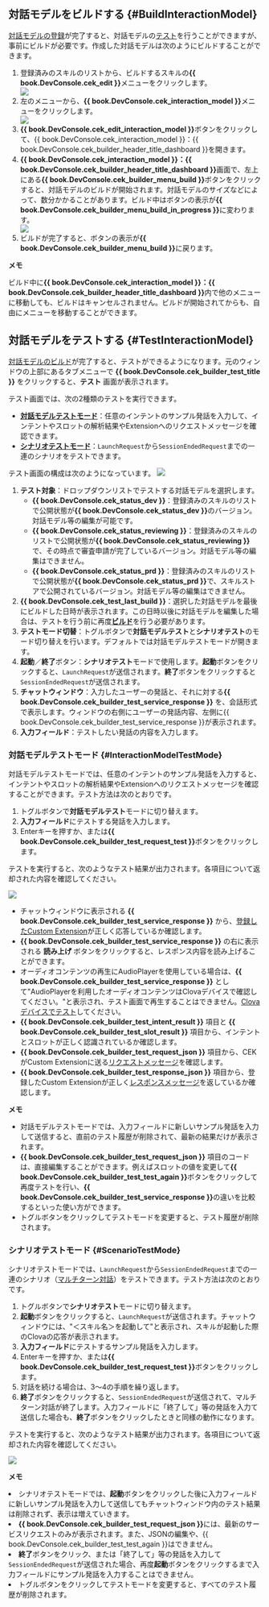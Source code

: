 ## 対話モデルをビルドする {#BuildInteractionModel}

[対話モデルの登録](/DevConsole/Guides/CEK/Register_Extension.md#RegisterInteractionModel)が完了すると、対話モデルの[テスト](#TestInteractionModel)を行うことができますが、事前にビルドが必要です。作成した対話モデルは次のようにビルドすることができます。

<ol>
  <li>登録済みのスキルのリストから、ビルドするスキルの<strong>{{ book.DevConsole.cek_edit }}</strong>メニューをクリックします。</li>
  <img src="/DevConsole/Assets/Images/DevConsole-Analytics_Console_Home.png" />
  <li>左のメニューから、<strong>{{ book.DevConsole.cek_interaction_model }}</strong>メニューをクリックします。</li>
  <img src="/DevConsole/Assets/Images/DevConsole-Interaction_Model_Menu.png" />
  <li><strong>{{ book.DevConsole.cek_edit_interaction_model }}</strong>ボタンをクリックして、{{ book.DevConsole.cek_interaction_model }}：{{ book.DevConsole.cek_builder_header_title_dashboard }}を開きます。</li>
  <li><strong>{{ book.DevConsole.cek_interaction_model }}：{{ book.DevConsole.cek_builder_header_title_dashboard }}</strong>画面で、左上にある<strong>{{ book.DevConsole.cek_builder_menu_build }}</strong>ボタンをクリックすると、対話モデルのビルドが開始されます。対話モデルのサイズなどによって、数分かかることがあります。ビルド中はボタンの表示が<strong>{{ book.DevConsole.cek_builder_menu_build_in_progress }}</strong>に変わります。</li>
  <img src="/DevConsole/Assets/Images/DevConsole-Build_Interaction_Model.png" />
  <li>ビルドが完了すると、ボタンの表示が<strong>{{ book.DevConsole.cek_builder_menu_build }}</strong>に戻ります。</li>
</ol>

<div class="note">
  <p><strong>メモ</strong></p>
  <p>ビルド中に<strong>{{ book.DevConsole.cek_interaction_model }}：{{ book.DevConsole.cek_builder_header_title_dashboard }}</strong>内で他のメニューに移動しても、ビルドはキャンセルされません。ビルドが開始されてからも、自由にメニューを移動することができます。</p>
</div>

## 対話モデルをテストする {#TestInteractionModel}

[対話モデルのビルド](#BuildInteractionModel)が完了すると、テストができるようになります。元のウィンドウの上部にあるタブメニューで **{{ book.DevConsole.cek_builder_test_title }}** をクリックすると、**テスト** 画面が表示されます。

テスト画面では、次の2種類のテストを実行できます。

* **[対話モデルテストモード](#InteractionModelTestMode)**：任意のインテントのサンプル発話を入力して、インテントやスロットの解析結果やExtensionへのリクエストメッセージを確認できます。
* **[シナリオテストモード](#ScenarioTestMode)**：`LaunchRequest`から`SessionEndedRequest`までの一連のシナリオをテストできます。

テスト画面の構成は次のようになっています。
![](/DevConsole/Assets/Images/DevConsole-Test_Main.png)

<ol>
  <li><strong>テスト対象</strong>：ドロップダウンリストでテストする対話モデルを選択します。
    <ul>
      <li><strong>{{ book.DevConsole.cek_status_dev }}</strong>：登録済みのスキルのリストで公開状態が<strong>{{ book.DevConsole.cek_status_dev }}</strong>のバージョン。対話モデル等の編集が可能です。</li>
      <li><strong>{{ book.DevConsole.cek_status_reviewing }}</strong>：登録済みのスキルのリストで公開状態が<strong>{{ book.DevConsole.cek_status_reviewing }}</strong>で、その時点で審査申請が完了しているバージョン。対話モデル等の編集はできません。</li>
      <li><strong>{{ book.DevConsole.cek_status_prd }}</strong>：登録済みのスキルのリストで公開状態が<strong>{{ book.DevConsole.cek_status_prd }}</strong>で、スキルストアで公開されているバージョン。対話モデル等の編集はできません。</li>
    </ul>
  <li><strong>{{ book.DevConsole.cek_test_last_build }}</strong>：選択した対話モデルを最後にビルドした日時が表示されます。この日時以後に対話モデルを編集した場合は、テストを行う前に再度<a href="#BuildInteractionModel"><strong>ビルド</strong></a>を行う必要があります。</li>
  <li><strong>テストモード切替</strong>：トグルボタンで<strong>対話モデルテスト</strong>と<strong>シナリオテスト</strong>のモード切り替えを行います。デフォルトでは対話モデルテストモードが開きます。</li>
  <li><strong>起動</strong>／<strong>終了</strong>ボタン：<strong>シナリオテスト</strong>モードで使用します。<strong>起動</strong>ボタンをクリックすると、<code>LaunchRequest</code>が送信されます。<strong>終了</strong>ボタンをクリックすると<code>SessionEndedRequest</code>が送信されます。</li>
  <li><strong>チャットウィンドウ</strong>：入力したユーザーの発話と、それに対する<strong>{{ book.DevConsole.cek_builder_test_service_response }}</strong> を、会話形式で表示します。ウィンドウの右側にユーザーの発話内容、左側に{{ book.DevConsole.cek_builder_test_service_response }}が表示されます。</li>
  <li><strong>入力フィールド</strong>：テストしたい発話の内容を入力します。</li>
</ol>

### 対話モデルテストモード {#InteractionModelTestMode}

対話モデルテストモードでは、任意のインテントのサンプル発話を入力すると、インテントやスロットの解析結果やExtensionへのリクエストメッセージを確認することができます。テスト方法は次のとおりです。
<ol>
  <li>トグルボタンで<strong>対話モデルテスト</strong>モードに切り替えます。</li>
  <li><strong>入力フィールド</strong>にテストする発話を入力します。</li>
  <li>Enterキーを押すか、または<strong>{{ book.DevConsole.cek_builder_test_request_test }}</strong>ボタンをクリックします。</li>
</ol>

テストを実行すると、次のようなテスト結果が出力されます。各項目について返却された内容を確認してください。  

![](/DevConsole/Assets/Images/DevConsole-Test_Interaction_Model_Mode.png)

* チャットウィンドウに表示される **{{ book.DevConsole.cek_builder_test_service_response }}** から、[登録したCustom Extension](/DevConsole/Guides/CEK/Register_Extension.md)が正しく応答しているか確認します。
* **{{ book.DevConsole.cek_builder_test_service_response }}** の右に表示される **読み上げ** ボタンをクリックすると、レスポンス内容を読み上げることができます。
* オーディオコンテンツの再生にAudioPlayerを使用している場合は、**{{ book.DevConsole.cek_builder_test_service_response }}** として"AudioPlayerを利用したオーディオコンテンツはClovaデバイスで確認してください。"と表示され、テスト画面で再生することはできません。[Clovaデバイスでテスト](#DeviceTest)してください。
* **{{ book.DevConsole.cek_builder_test_intent_result }}** 項目と **{{ book.DevConsole.cek_builder_test_slot_result }}** 項目から、インテントとスロットが正しく認識されているか確認します。
* **{{ book.DevConsole.cek_builder_test_request_json }}** 項目から、CEKがCustom Extensionに送る[リクエストメッセージ](/CEK/References/CEK_API.md#CustomExtRequestMessage)を確認します。
* **{{ book.DevConsole.cek_builder_test_response_json }}** 項目から、登録したCustom Extensionが正しく[レスポンスメッセージ](/CEK/References/CEK_API.md#CustomExtResponseMessage)を返しているか確認します。

<div class="note">
  <p><strong>メモ</strong></p>
  <p>
    <ul>
      <li>対話モデルテストモードでは、入力フィールドに新しいサンプル発話を入力して送信すると、直前のテスト履歴が削除されて、最新の結果だけが表示されます。</li>
      <li><strong>{{ book.DevConsole.cek_builder_test_request_json }}</strong> 項目のコードは、直接編集することができます。例えばスロットの値を変更して<strong>{{ book.DevConsole.cek_builder_test_test_again }}</strong>ボタンをクリックして再度テストを行い、<strong>{{ book.DevConsole.cek_builder_test_service_response }}</strong>の違いを比較するといった使い方ができます。</li>
      <li>トグルボタンをクリックしてテストモードを変更すると、テスト履歴が削除されます。</li>
    </ul>
  </p>
</div>

### シナリオテストモード {#ScenarioTestMode}

シナリオテストモードでは、`LaunchRequest`から`SessionEndedRequest`までの一連のシナリオ（[マルチターン対話](/CEK/Guides/Build_Custom_Extension.md#DoMultiturnDialog)）をテストできます。テスト方法は次のとおりです。

<ol>
  <li>トグルボタンで<strong>シナリオテスト</strong>モードに切り替えます。</li>
  <li><strong>起動</strong>ボタンをクリックすると、<code>LaunchRequest</code>が送信されます。チャットウィンドウには、"＜スキル名＞を起動して"と表示され、スキルが起動した際のClovaの応答が表示されます。</li>
  <li><strong>入力フィールド</strong>にテストするサンプル発話を入力します。</li>
  <li>Enterキーを押すか、または<strong>{{ book.DevConsole.cek_builder_test_request_test }}</strong>ボタンをクリックします。</li>
  <li>対話を続ける場合は、3～4の手順を繰り返します。</li>
  <li><strong>終了</strong>ボタンをクリックすると、<code>SessionEndedRequest</code>が送信されて、マルチターン対話が終了します。入力フィールドに「終了して」等の発話を入力て送信した場合も、<strong>終了</strong>ボタンをクリックしたときと同様の動作になります。</li>
</ol>

テストを実行すると、次のようなテスト結果が出力されます。各項目について返却された内容を確認してください。  

![](/DevConsole/Assets/Images/DevConsole-Test_Scenario_Test_Mode.png)

<div class="note">
  <p><strong>メモ</strong></p>
  <p>
    <li>シナリオテストモードでは、<strong>起動</strong>ボタンをクリックした後に入力フィールドに新しいサンプル発話を入力して送信してもチャットウィンドウ内のテスト結果は削除されず、表示は増えていきます。</li>
    <li><strong>{{ book.DevConsole.cek_builder_test_request_json }}</strong>には、最新のサービスリクエストのみが表示されます。また、JSONの編集や、{{ book.DevConsole.cek_builder_test_test_again }}はできません。</li>
    <li><strong>終了</strong>ボタンをクリック、または「終了して」等の発話を入力して<code>SessionEndedRequest</code>が送信された場合、再度<strong>起動</strong>ボタンをクリックするまで入力フィールドにサンプル発話を入力することはできません。</li>
    <li>トグルボタンをクリックしてテストモードを変更すると、すべてのテスト履歴が削除されます。</li>
  </p>
</div>

